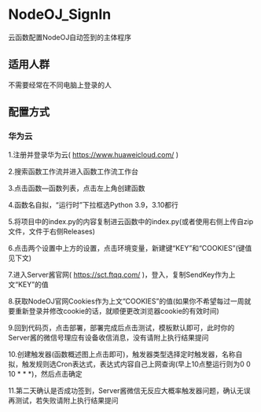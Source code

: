 # NodeOJ_SignIn
云函数配置NodeOJ自动签到的主体程序
## 适用人群
不需要经常在不同电脑上登录的人
## 配置方式
### 华为云
1.注册并登录华为云( https://www.huaweicloud.com/ )

2.搜索函数工作流并进入函数工作流工作台 

3.点击函数—函数列表，点击左上角创建函数

4.函数名自拟，“运行时”下拉框选Python 3.9，3.10都行

5.将项目中的index.py的内容复制进云函数中的index.py(或者使用右侧上传自zip文件，文件于右侧Releases)

6.点击两个设置中上方的设置，点击环境变量，新建键“KEY”和“COOKIES”(键值见下文)

7.进入Server酱官网( https://sct.ftqq.com/ )，登入，复制SendKey作为上文“KEY”的值

8.获取NodeOJ官网Cookies作为上文“COOKIES”的值(如果你不希望每过一周就要重新登录并修改cookie的话，就顺便更改浏览器cookie的有效时间)

9.回到代码页，点击部署，部署完成后点击测试，模板默认即可，此时你的Server酱的微信号理应有设备收信消息，没有请附上执行结果提问

10.创建触发器(函数概述图上点击即可)，触发器类型选择定时触发器，名称自拟，触发规则选Cron表达式，表达式内容自己上网查询(早上10点整运行则为0 0 10 * * *)，然后点击确定

11.第二天确认是否成功签到，Server酱微信无反应大概率触发器问题，确认无误再测试，若失败请附上执行结果提问